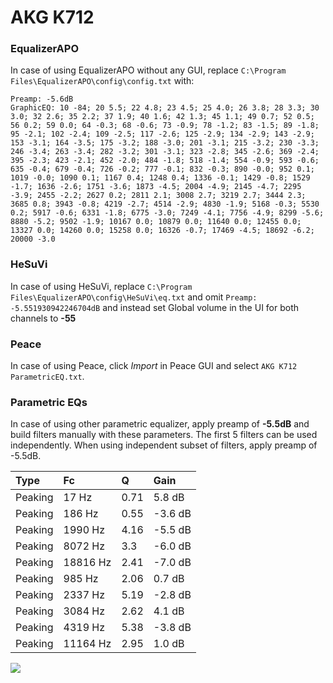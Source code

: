 # AKG K712

### EqualizerAPO
In case of using EqualizerAPO without any GUI, replace `C:\Program Files\EqualizerAPO\config\config.txt`
with:
```
Preamp: -5.6dB
GraphicEQ: 10 -84; 20 5.5; 22 4.8; 23 4.5; 25 4.0; 26 3.8; 28 3.3; 30 3.0; 32 2.6; 35 2.2; 37 1.9; 40 1.6; 42 1.3; 45 1.1; 49 0.7; 52 0.5; 56 0.2; 59 0.0; 64 -0.3; 68 -0.6; 73 -0.9; 78 -1.2; 83 -1.5; 89 -1.8; 95 -2.1; 102 -2.4; 109 -2.5; 117 -2.6; 125 -2.9; 134 -2.9; 143 -2.9; 153 -3.1; 164 -3.5; 175 -3.2; 188 -3.0; 201 -3.1; 215 -3.2; 230 -3.3; 246 -3.4; 263 -3.4; 282 -3.2; 301 -3.1; 323 -2.8; 345 -2.6; 369 -2.4; 395 -2.3; 423 -2.1; 452 -2.0; 484 -1.8; 518 -1.4; 554 -0.9; 593 -0.6; 635 -0.4; 679 -0.4; 726 -0.2; 777 -0.1; 832 -0.3; 890 -0.0; 952 0.1; 1019 -0.0; 1090 0.1; 1167 0.4; 1248 0.4; 1336 -0.1; 1429 -0.8; 1529 -1.7; 1636 -2.6; 1751 -3.6; 1873 -4.5; 2004 -4.9; 2145 -4.7; 2295 -3.9; 2455 -2.2; 2627 0.2; 2811 2.1; 3008 2.7; 3219 2.7; 3444 2.3; 3685 0.8; 3943 -0.8; 4219 -2.7; 4514 -2.9; 4830 -1.9; 5168 -0.3; 5530 0.2; 5917 -0.6; 6331 -1.8; 6775 -3.0; 7249 -4.1; 7756 -4.9; 8299 -5.6; 8880 -5.2; 9502 -1.9; 10167 0.0; 10879 0.0; 11640 0.0; 12455 0.0; 13327 0.0; 14260 0.0; 15258 0.0; 16326 -0.7; 17469 -4.5; 18692 -6.2; 20000 -3.0
```

### HeSuVi
In case of using HeSuVi, replace `C:\Program Files\EqualizerAPO\config\HeSuVi\eq.txt` and omit `Preamp:
-5.551930942246704dB` and instead set Global volume in the UI for both channels to **-55**

### Peace
In case of using Peace, click *Import* in Peace GUI and select `AKG K712 ParametricEQ.txt`.

### Parametric EQs
In case of using other parametric equalizer, apply preamp of **-5.5dB** and build filters manually
with these parameters. The first 5 filters can be used independently.
When using independent subset of filters, apply preamp of -5.5dB.

| Type    | Fc       |    Q | Gain    |
|:--------|:---------|:-----|:--------|
| Peaking | 17 Hz    | 0.71 | 5.8 dB  |
| Peaking | 186 Hz   | 0.55 | -3.6 dB |
| Peaking | 1990 Hz  | 4.16 | -5.5 dB |
| Peaking | 8072 Hz  | 3.3  | -6.0 dB |
| Peaking | 18816 Hz | 2.41 | -7.0 dB |
| Peaking | 985 Hz   | 2.06 | 0.7 dB  |
| Peaking | 2337 Hz  | 5.19 | -2.8 dB |
| Peaking | 3084 Hz  | 2.62 | 4.1 dB  |
| Peaking | 4319 Hz  | 5.38 | -3.8 dB |
| Peaking | 11164 Hz | 2.95 | 1.0 dB  |

![](https://raw.githubusercontent.com/jaakkopasanen/AutoEq/master/results/innerfidelity/sbaf-serious/AKG%20K712/AKG%20K712.png)